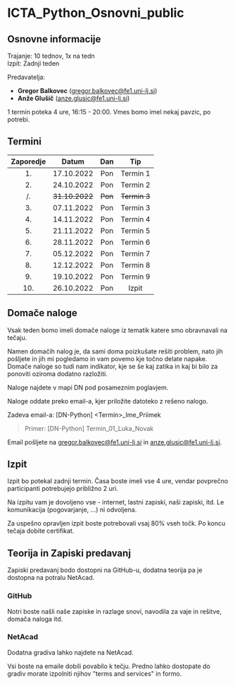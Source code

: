 # ICTA_Python_Osnovni_public

## Osnovne informacije

Trajanje: 10 tednov, 1x na tedn 
<br>
Izpit: Zadnji teden

Predavatelja: 
* **Gregor Balkovec** (<gregor.balkovec@fe1.uni-lj.si>)
* **Anže Glušič** (<anze.glusic@fe1.uni-lj.si>)

1 termin poteka 4 ure, 16:15 - 20:00. Vmes bomo imel nekaj pavzic, po potrebi.

## Termini

| Zaporedje | Datum      | Dan   | Tip |
| :-------: | :--------: | :---: | :---: |
| 1.        | 17.10.2022 | Pon   | Termin 1 |
| 2.        | 24.10.2022 | Pon   | Termin 2 |
| /.        | ~~31.10.2022~~ | ~~Pon~~   | ~~Termin 3~~ |
| 3.        | 07.11.2022 | Pon   | Termin 3 |
| 4.        | 14.11.2022 | Pon   | Termin 4 |
| 5.        | 21.11.2022 | Pon   | Termin 5 |
| 6.        | 28.11.2022 | Pon   | Termin 6 |
| 7.        | 05.12.2022 | Pon   | Termin 7 |
| 8.        | 12.12.2022 | Pon   | Termin 8 |
| 9.        | 19.10.2022 | Pon   | Termin 9 |
| 10.       | 26.10.2022 | Pon   | Izpit |


## Domače naloge

Vsak teden bomo imeli domače naloge iz tematik katere smo obravnavali na tečaju.

Namen domačih nalog je, da sami doma poizkušate rešiti problem, nato jih pošljete in jih mi pogledamo in vam povemo kje točno delate napake. Domače naloge so tudi nam indikator, kje se še kaj zatika in kaj bi bilo za ponoviti oziroma dodatno razložiti.

Naloge najdete v mapi DN pod posameznim poglavjem.

Naloge oddate preko email-a, kjer priložite datoteko z rešeno nalogo.

Zadeva email-a: \[DN-Python\] \<Termin\>\_Ime\_Priimek
> Primer: \[DN-Python\] Termin\_01\_Luka_Novak

Email pošljete na <gregor.balkovec@fe1.uni-lj.si> in <anze.glusic@fe1.uni-lj.si>.

## Izpit

Izpit bo potekal zadnji termin. Časa boste imeli vse 4 ure, vendar povprečno participanti potrebujejo približno 2 uri.

Na izpitu vam je dovoljeno vse - internet, lastni zapiski, naši zapiski, itd. Le komunikacija (pogovarjanje, ...) ni odvoljena.

Za uspešno opravljen izpit boste potrebovali vsaj 80% vseh točk. Po koncu tečaja dobite certifikat.

## Teorija in Zapiski predavanj
  
Zapiski predavanj bodo dostopni na GitHub-u, dodatna teorija pa je dostopna na potralu NetAcad.

### GitHub

Notri boste našli naše zapiske in razlage snovi, navodila za vaje in rešitve, domača naloga itd.

### NetAcad

Dodatna gradiva lahko najdete na NetAcad.

Vsi boste na emaile dobili povabilo k tečju. Predno lahko dostopate do gradiv morate izpolniti njihov "terms and services" in formo.
